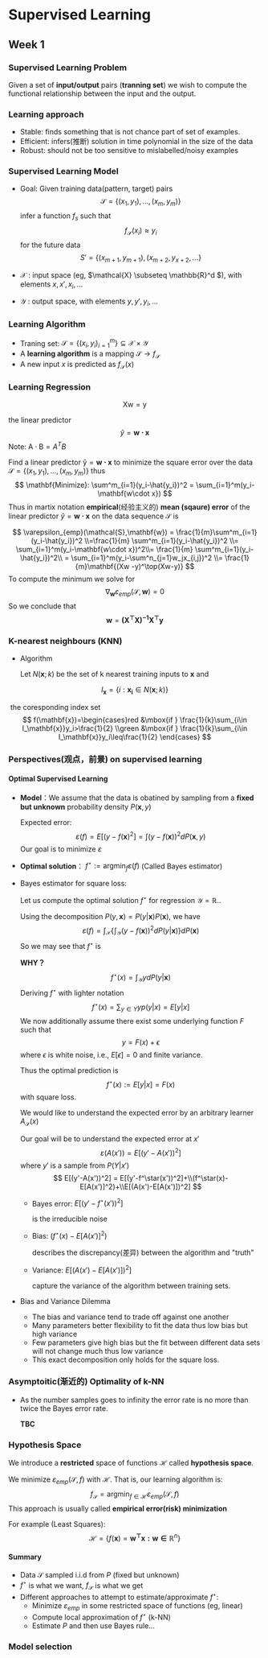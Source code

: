 # Supervised Learning 

## Week 1

### Supervised Learning Problem

Given a set of **input/output** pairs (**tranning set**) we wish to compute the functional relationship between the input and the output.

### Learning approach

* Stable: finds something that is not chance part of set of examples.
* Efficient: infers(推断) solution in time polynomial in the size of the data
* Robust: should not be too sensitive to mislabelled/noisy examples

### Supervised Learning Model

* Goal: Given training data(pattern, target) pairs
  $$
  \mathcal{S} = \left\{(x_1,y_1),...,(x_m,y_m)\right\}
  $$
  infer a function $f_s$ such that
  $$
  f_\mathcal{S}(x_i)\approx y_i
  $$
  for the future data
  $$
  S' = \{(x_{m+1},y_{m+1}),(x_{m+2},y_{x+2},...\}
  $$

* $\mathcal{X}$ : input space (eg, $\mathcal{X} \subseteq \mathbb{R}^d $), with elements $x,x',x_i,…$

* $\mathcal{Y}$ : output space, with elements $y,y',y_i,…$

### Learning Algorithm 

* Traning set: $\mathcal{S}=\{(x_i,y_i)^m_{i=1}\}\subseteq \mathcal{X}\times\mathcal{Y}$
* A **learning algorithm** is a mapping $\mathcal{S} \rightarrow f_\mathcal{S}$
* A new input $x$ is predicted as $f_\mathcal{S}(x)$

### Learning Regression

$$
\mathrm{Xw=y}
$$

the linear predictor
$$
\hat{y}=\mathbf{w\cdot x}
$$
Note: $\mathrm{A\cdot B}=A^TB$

Find a linear predictor $\mathrm{\hat{y}}=\mathbf{w\cdot x}$ to minimize the square error over the data $\mathcal{S} = \left\{(x_1,y_1),...,(x_m,y_m)\right\}$ thus
$$
\mathbf{Minimize}: \sum^m_{i=1}(y_i-\hat{y_i})^2 = \sum_{i=1}^m(y_i-\mathbf{w\cdot x})
$$
Thus in martix notation **empirical**(经验主义的) **mean (sqaure) error** of the linear predictor $\hat{y}=\mathbf{w\cdot x}$ on the data sequence $\mathcal{S}$ is

  
$$
\varepsilon_{emp}(\mathcal{S},\mathbf{w}) = \frac{1}{m}\sum^m_{i=1}(y_i-\hat{y_i})^2
\\=\frac{1}{m} \sum^m_{i=1}(y_i-\hat{y_i})^2 \\= \sum_{i=1}^m(y_i-\mathbf{w\cdot x})^2\\= \frac{1}{m} \sum^m_{i=1}(y_i-\hat{y_i})^2\\ = \sum_{i=1}^m(y_i-\sum^n_{j=1}w_jx_{i,j})^2 \\= \frac{1}{m}\mathbf{(Xw -y)^\top(Xw-y)}
$$
To compute the minimum we solve for 
$$
\nabla_\mathbf{w}\varepsilon_{emp}(\mathcal{S},\mathbf{w}) = 0
$$
So we conclude that
$$
\mathbf{w}=\mathbf{(X^\top X)^{-1}X^\top y}
$$

### K-nearest neighbours (KNN)

* Algorithm

  Let $N(\mathbf{x};k)$ be the set of k nearest training inputs to $\mathbf{x}$ and

$$
I_\mathbf{x}=\{i:\mathbf{x_i}\in N(\mathbf{x};k)\}
$$

​	 the coresponding index set
$$
f(\mathbf{x})=\begin{cases}red &\mbox{if } \frac{1}{k}\sum_{i\in I_\mathbf{x}}y_i>\frac{1}{2} \\green &\mbox{if }  \frac{1}{k}\sum_{i\in I_\mathbf{x}}y_i\leq\frac{1}{2} 
\end{cases}
$$

### Perspectives(观点，前景) on supervised learning

#### Optimal Supervised Learning

* **Model**：We assume that the data is obatined by sampling from a **fixed but unknown** probability density $P(\mathbf{x},y)$

  Expected error:
  $$
  \varepsilon(f) = E[(y-f(\mathbf{x})^2] = \int (y-f(\mathbf{x}))^2 dP(\mathbf{x},y)
  $$
  Our goal is to minimize $\varepsilon$

* **Optimal solution**： $f^\star := \mbox{argmin}_f\varepsilon(f)$  (Called Bayes estimator)

* Bayes estimator for square loss:

  Let us compute the optimal solution $f^\star$ for regression $\mathcal{Y}=\mathbb{R}$..

  Using the decomposition $P(y,\mathbf{x})=P(y|\mathbf{x})P(\mathbf{x})$, we have
  $$
  \varepsilon(f) = \int_{\mathcal{X}}\{\int_\mathcal{Y}(y-f(\mathbf{x}))^2dP(y|\mathbf{x})\}dP(\mathbf{x})
  $$
  So we may see that $f^\star$ is

  **WHY？**
  $$
  f^\star(x) = \int_\mathcal{Y}ydP(y|\mathbf{x})
  $$
  Deriving $f^\star$ with lighter notation
  $$
  f^\star(x) = \sum_{y\in Y}yp(y|x) = E[y|x]
  $$
  We now additionally assume there exist some underlying function $F$ such that
  $$
  y = F(x) +\epsilon
  $$
  where $\epsilon$ is white noise, i.e., $E[\epsilon] = 0$ and finite variance.

  Thus the optimal prediction is 
  $$
  f^\star(x):=E[y|x] = F(x)
  $$
  with square loss.

  We would like to understand the expected error by an arbitrary learner $A_\mathcal{S}(x)$

  Our goal will be to understand the expected error at $x'$
  $$
  \varepsilon(A(x')) = E[(y'-A(x'))^2]
  $$
  where $y'$ is a sample from $P(Y|x')$
  $$
  E[(y'-A(x'))^2] = E[(y'-f^\star(x'))^2]+\\(f^\star(x)-E[A(x')]^2)+\\E[(A(x')-E[A(x')])^2]
  $$

  * Bayes error: $E[(y'-f^\star(x'))^2]$

    is the irreducible noise

  * Bias: $(f^\star(x)-E[A(x')]^2)$

    describes the discrepancy(差异) between the algorithm and "truth"

  * Variance: $E[(A(x')-E[A(x')])^2]$

    capture the variance of the algorithm between training sets.

* Bias and Variance Dilemma

  * The bias and variance tend to trade off against one another
  * Many parameters better flexibility to fit the data thus low bias but high variance
  * Few parameters give high bias but the fit between different data sets will not change much thus low variance
  * This exact decomposition only holds for the square loss.

### Asymptoitic(渐近的) Optimality of k-NN

* As the number samples goes to infinity the error rate is no more than twice the Bayes error rate.

  **TBC**

### Hypothesis Space

We introduce a **restricted** space of functions $\mathcal{H}$ called **hypothesis space**.

We minimize $\varepsilon_{emp}(\mathcal{S},f)$ with $\mathcal{H}$. That is, our learning algorithm is:
$$
f_\mathcal{S}=\mbox{argmin}_{f\in\mathcal{H}}\varepsilon_{emp}(\mathcal{S},f)
$$
This approach is usually called **empirical error(risk) minimization**

For example (Least Squares):
$$
\mathcal{H} = \{f(\mathbf{x}) = \mathbf{w^\top x:w\in \mathbb{R}}^n\}
$$

#### Summary

* Data $\mathcal{S}$ sampled i.i.d from $P$ (fixed but unknown)
* $f^\star$ is what we want, $f_\mathcal{S}$ is what we get
* Different approaches to attempt to estimate/approximate $f^\star$:
  * Minimize $\varepsilon_{emp}$ in some restricted space of functions (eg, linear)
  * Compute local approximation of $f^\star$ (k-NN)
  * Estimate $P$ and then use Bayes rule...

### Model selection

